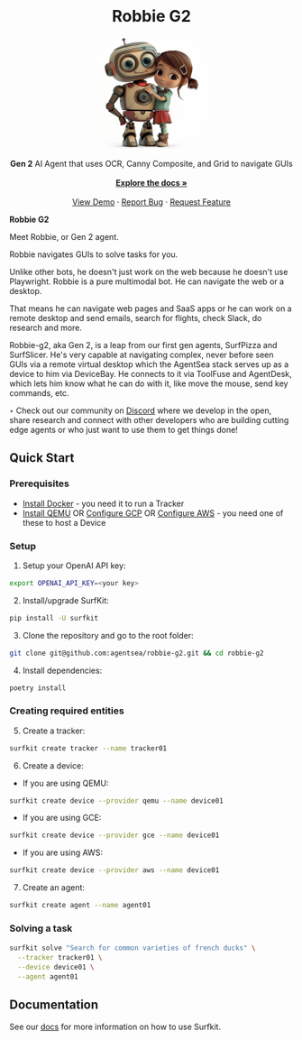 <!-- PROJECT LOGO -->
<br />
<p align="center">
  <h1 align="center">Robbie G2</h1>
    <p align="center">
    <img src="images/robbie.jpg" alt="Robbie G2 Logo" width="200" style="border-radius: 50px;">
    </p>
    <p align="center">
    <strong>Gen 2</strong> AI Agent that uses OCR, Canny Composite, and Grid to navigate GUIs
    <br />
    <br />
    <a href="https://docs.hub.agentsea.ai/introduction"><strong>Explore the docs »</strong></a>
    <br />
    <br />
    <a href="https://github.com/agentsea/robbie-g2">View Demo</a>
    ·
    <a href="https://github.com/agentsea/robbie-g2/issues">Report Bug</a>
    ·
    <a href="https://github.com/agentsea/robbie-g2/issues">Request Feature</a>
  </p>
</p>

**Robbie G2** 

Meet Robbie, or Gen 2 agent. 

Robbie navigates GUIs to solve tasks for you.  

Unlike other bots, he doesn't just work on the web because he doesn't use Playwright. Robbie is a pure multimodal bot.  He can navigate the web or a desktop.  

That means he can navigate web pages and SaaS apps or he can work on a remote desktop and send emails, search for flights, check Slack, do research and more. 

Robbie-g2, aka Gen 2, is a leap from our first gen agents, SurfPizza and SurfSlicer.  He's very capable at navigating complex, never before seen GUIs via a remote virtual desktop which the AgentSea stack serves up as a device to him via DeviceBay. He connects to it via ToolFuse and AgentDesk, which lets him know what he can do with it, like move the mouse, send key commands, etc. 

‣ Check out our community on [Discord](https://discord.gg/hhaq7XYPS6) where we develop in the open, share research and connect with other developers who are building cutting edge agents or who just want to use them to get things done!

## Quick Start

### Prerequisites

* [Install Docker](https://docs.docker.com/engine/install/) - you need it to run a Tracker
* [Install QEMU](https://docs.hub.agentsea.ai/configuration/qemu) OR [Configure GCP](https://docs.hub.agentsea.ai/configuration/gcp) OR [Configure AWS](https://docs.hub.agentsea.ai/configuration/aws) - you need one of these to host a Device

### Setup 

1. Setup your OpenAI API key:

```sh
export OPENAI_API_KEY=<your key>
```

2. Install/upgrade SurfKit:

```sh
pip install -U surfkit
```

3. Clone the repository and go to the root folder:

```sh
git clone git@github.com:agentsea/robbie-g2.git && cd robbie-g2
```

4. Install dependencies:

```sh
poetry install
```

### Creating required entities

5. Create a tracker:

```sh
surfkit create tracker --name tracker01
```

6. Create a device:

  - If you are using QEMU:

```sh
surfkit create device --provider qemu --name device01
```

  - If you are using GCE:

```sh
surfkit create device --provider gce --name device01
```

  - If you are using AWS:

```sh
surfkit create device --provider aws --name device01
```

7. Create an agent:

```sh
surfkit create agent --name agent01
```

### Solving a task

```sh
surfkit solve "Search for common varieties of french ducks" \
  --tracker tracker01 \
  --device device01 \
  --agent agent01
```

## Documentation

See our [docs](https://docs.hub.agentsea.ai) for more information on how to use Surfkit.
